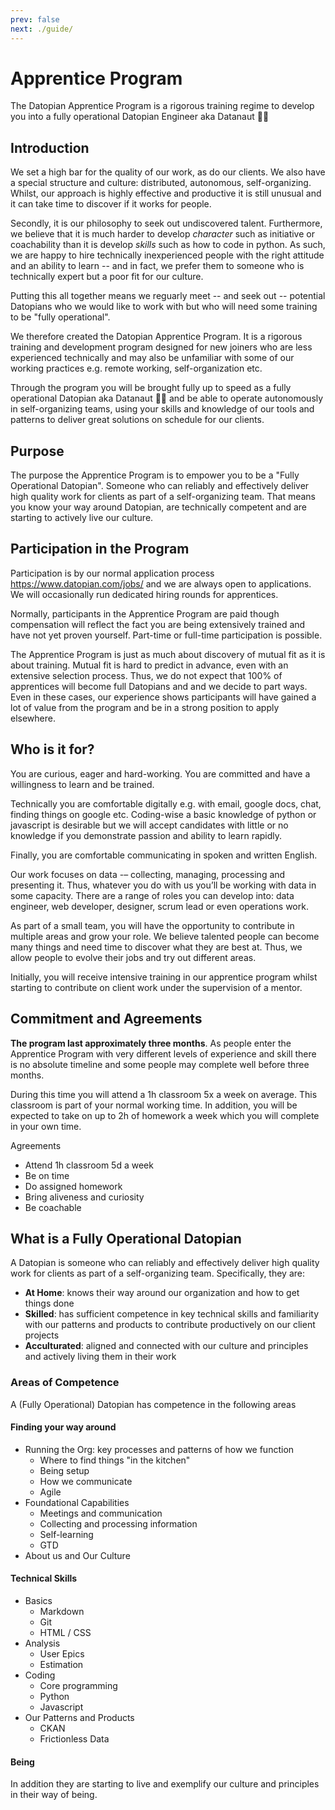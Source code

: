```yaml
---
prev: false
next: ./guide/
---
```


# Apprentice Program

The Datopian Apprentice Program is a rigorous training regime to develop you into a fully operational  Datopian Engineer aka Datanaut 👩‍🚀


## Introduction

We set a high bar for the quality of our work, as do our clients. We also have a special structure and culture: distributed, autonomous, self-organizing. Whilst, our approach is highly effective and productive it is still unusual and it can take time to discover if it works for people. 

Secondly, it is our philosophy to seek out undiscovered talent. Furthermore, we believe that it is much harder to develop *character* such as initiative or coachability than it is develop *skills* such as how to code in python. As such, we are happy to hire technically inexperienced people with the right attitude and an ability to learn -- and in fact, we prefer them to someone who is technically expert but a poor fit for our culture.

Putting this all together means we reguarly meet -- and seek out -- potential Datopians who we would like to work with but who will need some training to be "fully operational".

We therefore created the Datopian Apprentice Program. It is a rigorous training and development program designed for new joiners who are less experienced technically and may also be unfamiliar with some of our working practices e.g. remote working, self-organization etc.

Through the program you will be brought fully up to speed as a fully operational Datopian aka Datanaut 👩‍🚀  and be able to operate autonomously in self-organizing teams, using your skills and knowledge of our tools and patterns to deliver great solutions on schedule for our clients.


## Purpose

The purpose the Apprentice Program is to empower you to be a "Fully Operational Datopian". Someone who can reliably and effectively deliver high quality work for clients as part of a self-organizing team. That means you know your way around Datopian, are technically competent and are starting to actively live our culture.


## Participation in the Program

Participation is by our normal application process https://www.datopian.com/jobs/ and we are always open to applications. We will occasionally run dedicated hiring rounds for apprentices.

Normally, participants in the Apprentice Program are paid though compensation will reflect the fact you are being extensively trained and have not yet proven yourself. Part-time or full-time participation is possible.

The Apprentice Program is just as much about discovery of mutual fit as it is about training. Mutual fit is hard to predict in advance, even with an extensive selection process. Thus, we do not expect that 100% of apprentices will become full Datopians and and we decide to part ways. Even in these cases, our experience shows participants will have gained a lot of value from the program and be in a strong position to apply elsewhere.


## Who is it for?

You are curious, eager and hard-working. You are committed and have a willingness to learn and be trained.

Technically you are comfortable digitally e.g. with email, google docs, chat, finding things on google etc. Coding-wise a basic knowledge of python or javascript is desirable but we will accept candidates with little or no knowledge if you demonstrate passion and ability to learn rapidly.

Finally, you are comfortable communicating in spoken and written English.

Our work focuses on data -– collecting, managing, processing and presenting it. Thus, whatever you do with us you’ll be working with data in some capacity. There are a range of roles you can develop into:  data engineer, web developer, designer, scrum lead or even operations work.

As part of a small team, you will have the opportunity to contribute in multiple areas and grow your role. We believe talented people can become many things and need time to discover what they are best at. Thus, we allow people to evolve their jobs and try out different areas.
 
Initially, you will receive intensive training in our apprentice program whilst starting to contribute on client work under the supervision of a mentor.

## Commitment and Agreements

**The program last approximately three months**. As people enter the Apprentice Program with very different levels of experience and skill there is no absolute timeline and some people may complete well before three months.

During this time you will attend a 1h classroom 5x a week on average. This classroom is part of your normal working time. In addition, you will be expected to take on up to 2h of homework a week which you will complete in your own time.

Agreements

* Attend 1h classroom 5d a week
* Be on time
* Do assigned homework
* Bring aliveness and curiosity
* Be coachable

## What is a Fully Operational Datopian

A Datopian is someone who can reliably and effectively deliver high quality work for clients as part of a self-organizing team. Specifically, they are:

* **At Home**: knows their way around our organization and how to get things done
* **Skilled**: has sufficient competence in key technical skills and familiarity with our patterns and products to contribute productively on our client projects
* **Acculturated**: aligned and connected with our culture and principles and actively living them in their work

### Areas of Competence

A (Fully Operational) Datopian has competence in the following areas

#### Finding your way around

* Running the Org: key processes and patterns of how we function
  * Where to find things "in the kitchen"
  * Being setup
  * How we communicate
  * Agile
* Foundational Capabilities
  * Meetings and communication
  * Collecting and processing information
  * Self-learning
  * GTD
* About us and Our Culture

#### Technical Skills

* Basics
  * Markdown
  * Git
  * HTML / CSS
* Analysis
  * User Epics
  * Estimation
* Coding
  * Core programming
  * Python
  * Javascript
* Our Patterns and Products
  * CKAN
  * Frictionless Data

#### Being

In addition they are starting to live and exemplify our culture and principles in their way of being.

